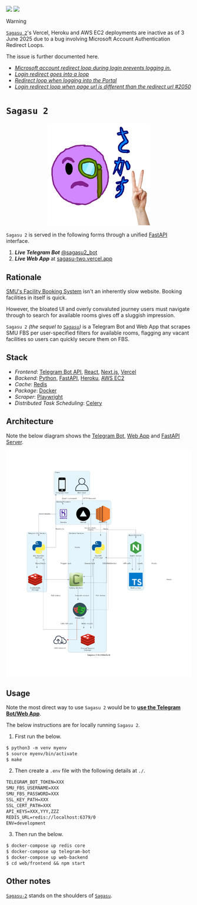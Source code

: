 [![](https://img.shields.io/badge/sagasu_2.0.0-passing-green)]()
![](https://img.shields.io/badge/sagasu_2.0.0-deployment_down-orange) 

> [!WARNING]  
> [`Sagasu 2`]()'s Vercel, Heroku and AWS EC2 deployments are inactive as of 3 June 2025 due to a bug involving Microsoft Account Authentication Redirect Loops.
>  
> The issue is further documented here.
>  
> * [*Microsoft account redirect loop during login prevents logging in.*](https://answers.microsoft.com/en-us/msoffice/forum/all/microsoft-account-redirect-loop-during-login/834042d5-e1d4-42c8-914d-9a8299226f98)
> * [*Login redirect goes into a loop*](https://community.auth0.com/t/login-redirect-goes-into-a-loop/111254)
> * [*Redirect loop when logging into the Portal*](https://www.reddit.com/r/AZURE/comments/1czbo5z/redirect_loop_when_logging_into_the_portal/)
> * [*Login redirect loop when page url is different than the redirect url #2050*](https://github.com/AzureAD/microsoft-authentication-library-for-js/issues/2050)

# `Sagasu 2`

<p align="center">
    <img src="./asset/logo/sagasu-2.png" width=55% height=55%>
</p>

`Sagasu 2` is served in the following forms through a unified [FastAPI](https://fastapi.tiangolo.com/) interface.

1. ***Live Telegram Bot*** [@sagasu2_bot](https://t.me/sagasu2_bot)
2. ***Live Web App*** at [sagasu-two.vercel.app](https://sagasu-two.vercel.app/)

## Rationale

[SMU's Facility Booking System](https://fbs.intranet.smu.edu.sg/home) isn't an inherently slow website. Booking facilities in itself is quick.  
  
However, the bloated UI and overly convaluted journey users must navigate through to search for available rooms gives off a sluggish impression.
  
`Sagasu 2` *(the sequel to [`Sagasu`](https://github.com/gongahkia/sagasu/))* is a Telegram Bot and Web App that scrapes SMU FBS per user-specified filters for available rooms, flagging any vacant facilities so users can quickly secure them on FBS.

## Stack

* *Frontend*: [Telegram Bot API](https://core.telegram.org/), [React](https://react.dev/), [Next.js](https://nextjs.org/), [Vercel](https://vercel.com/)
* *Backend*: [Python](https://www.python.org/), [FastAPI](https://fastapi.tiangolo.com/), [Heroku](https://www.heroku.com/), [AWS EC2](https://aws.amazon.com/ec2/)
* *Cache*: [Redis](https://redis.io/)
* *Package*: [Docker](https://www.docker.com/)
* *Scraper*: [Playwright](https://github.com/microsoft/playwright)
* *Distributed Task Scheduling*: [Celery](https://docs.celeryq.dev/en/stable/)

## Architecture

Note the below diagram shows the [Telegram Bot](./telegram_bot/), [Web App](./web/frontend/) and [FastAPI Server](./web/backend/).

![](./asset/reference/architecture.png)

## Usage

Note the most direct way to use `Sagasu 2` would be to [**use the Telegram Bot/Web App**](#sagasu-2).

The below instructions are for locally running `Sagasu 2`. 

1. First run the below.

```console
$ python3 -m venv myenv
$ source myenv/bin/activate
$ make
```

2. Then create a `.env` file with the following details at `./`.

```env
TELEGRAM_BOT_TOKEN=XXX
SMU_FBS_USERNAME=XXX
SMU_FBS_PASSWORD=XXX
SSL_KEY_PATH=XXX
SSL_CERT_PATH=XXX
API_KEYS=XXX,YYY,ZZZ
REDIS_URL=redis://localhost:6379/0
ENV=development
```

3. Then run the below.

```console
$ docker-compose up redis core
$ docker-compose up telegram-bot
$ docker-compose up web-backend
$ cd web/frontend && npm start
```

## Other notes

[`Sagasu-2`](https://github.com/gongahkia/sagasu-2) stands on the shoulders of [`Sagasu`](https://github.com/gongahkia/sagasu).
